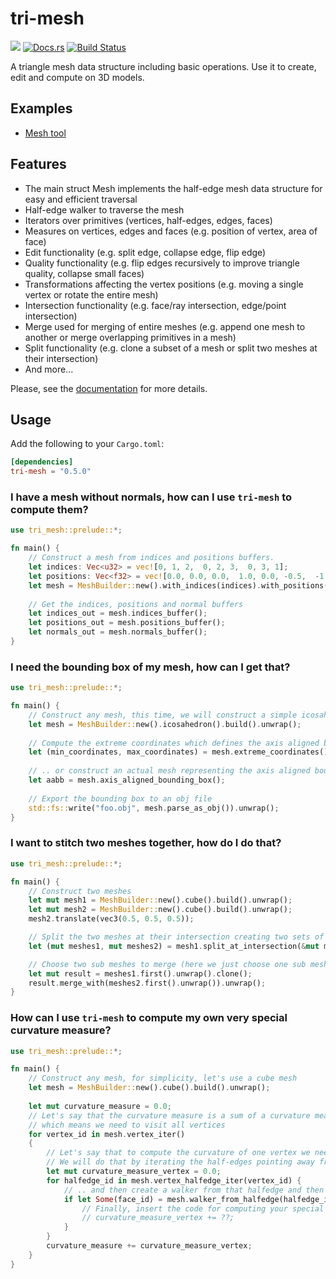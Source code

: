 # tri-mesh

[![](http://meritbadge.herokuapp.com/tri-mesh)](https://crates.io/crates/tri-mesh)
[![Docs.rs](https://docs.rs/tri-mesh/badge.svg)](https://docs.rs/tri-mesh)
[![Build Status](https://travis-ci.org/asny/tri-mesh.svg?branch=master)](https://travis-ci.org/asny/tri-mesh)

A triangle mesh data structure including basic operations. Use it to create, edit and compute on 3D models.

## Examples

- [Mesh tool](https://asny.github.io/tri-mesh/mesh_tools.html)

## Features

- The main struct Mesh implements the half-edge mesh data structure for easy and efficient traversal
- Half-edge walker to traverse the mesh
- Iterators over primitives (vertices, half-edges, edges, faces)
- Measures on vertices, edges and faces (e.g. position of vertex, area of face)
- Edit functionality (e.g. split edge, collapse edge, flip edge)
- Quality functionality (e.g. flip edges recursively to improve triangle quality, collapse small faces)
- Transformations affecting the vertex positions (e.g. moving a single vertex or rotate the entire mesh)
- Intersection functionality (e.g. face/ray intersection, edge/point intersection)
- Merge used for merging of entire meshes (e.g. append one mesh to another or merge overlapping primitives in a mesh)
- Split functionality (e.g. clone a subset of a mesh or split two meshes at their intersection)
- And more...

Please, see the [documentation](https://docs.rs/tri-mesh) for more details.

## Usage
Add the following to your `Cargo.toml`:
```toml
[dependencies]
tri-mesh = "0.5.0"
```

### I have a mesh without normals, how can I use `tri-mesh` to compute them?

```rust
use tri_mesh::prelude::*;

fn main() {
    // Construct a mesh from indices and positions buffers.
    let indices: Vec<u32> = vec![0, 1, 2,  0, 2, 3,  0, 3, 1];
    let positions: Vec<f32> = vec![0.0, 0.0, 0.0,  1.0, 0.0, -0.5,  -1.0, 0.0, -0.5, 0.0, 0.0, 1.0];
    let mesh = MeshBuilder::new().with_indices(indices).with_positions(positions).build().unwrap();
    
    // Get the indices, positions and normal buffers
    let indices_out = mesh.indices_buffer();
    let positions_out = mesh.positions_buffer();
    let normals_out = mesh.normals_buffer();
}
```

### I need the bounding box of my mesh, how can I get that?

```rust
use tri_mesh::prelude::*;

fn main() {
    // Construct any mesh, this time, we will construct a simple icosahedron
    let mesh = MeshBuilder::new().icosahedron().build().unwrap();
    
    // Compute the extreme coordinates which defines the axis aligned bounding box..
    let (min_coordinates, max_coordinates) = mesh.extreme_coordinates();
    
    // .. or construct an actual mesh representing the axis aligned bounding box
    let aabb = mesh.axis_aligned_bounding_box();
    
    // Export the bounding box to an obj file
    std::fs::write("foo.obj", mesh.parse_as_obj()).unwrap();
}
```

### I want to stitch two meshes together, how do I do that?

```rust
use tri_mesh::prelude::*;

fn main() {
    // Construct two meshes
    let mut mesh1 = MeshBuilder::new().cube().build().unwrap();
    let mut mesh2 = MeshBuilder::new().cube().build().unwrap();
    mesh2.translate(vec3(0.5, 0.5, 0.5));

    // Split the two meshes at their intersection creating two sets of sub meshes
    let (mut meshes1, mut meshes2) = mesh1.split_at_intersection(&mut mesh2);

    // Choose two sub meshes to merge (here we just choose one sub mesh from each of the original meshes)
    let mut result = meshes1.first().unwrap().clone();
    result.merge_with(meshes2.first().unwrap()).unwrap();
}
```

### How can I use `tri-mesh` to compute my own very special curvature measure?

```rust
use tri_mesh::prelude::*;

fn main() {
    // Construct any mesh, for simplicity, let's use a cube mesh
    let mesh = MeshBuilder::new().cube().build().unwrap();
    
    let mut curvature_measure = 0.0;
    // Let's say that the curvature measure is a sum of a curvature measure for each vertex
    // which means we need to visit all vertices
    for vertex_id in mesh.vertex_iter()
    {
        // Let's say that to compute the curvature of one vertex we need to visit the neighbouring faces
        // We will do that by iterating the half-edges pointing away from the vertex ..
        let mut curvature_measure_vertex = 0.0;
        for halfedge_id in mesh.vertex_halfedge_iter(vertex_id) {
            // .. and then create a walker from that halfedge and then get the face pointed to by that walker
            if let Some(face_id) = mesh.walker_from_halfedge(halfedge_id).face_id() {
                // Finally, insert the code for computing your special vertex curvature measure right here!
                // curvature_measure_vertex += ??; 
            }
        }
        curvature_measure += curvature_measure_vertex;
    }
}
```
